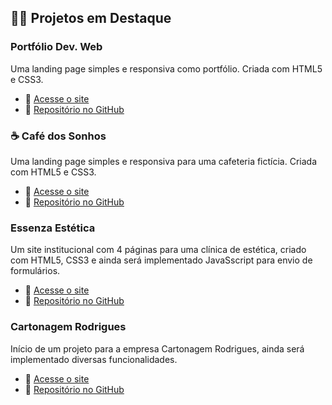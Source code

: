 ## 👨‍💻 Projetos em Destaque

### Portfólio Dev. Web
Uma landing page simples e responsiva como portfólio. Criada com HTML5 e CSS3.
- 🔗 [Acesse o site](https://coderbrunobs.github.io/portfolio-bruno-barbosa/)
- 📁 [Repositório no GitHub](https://github.com/coderBrunobs/portfolio-bruno-barbosa)

### ☕ Café dos Sonhos
Uma landing page simples e responsiva para uma cafeteria fictícia. Criada com HTML5 e CSS3.
- 🔗 [Acesse o site](https://coderBrunobs.github.io/landing-page-cafe-dos-sonhos)
- 📁 [Repositório no GitHub](https://github.com/coderBrunobs/landing-page-cafe-dos-sonhos)

### Essenza Estética
Um site institucional com 4 páginas para uma clínica de estética, criado com HTML5, CSS3 e ainda será implementado JavaSscript para envio de formulários.
- 🔗 [Acesse o site](https://coderbrunobs.github.io/essenza-estetica/)
- 📁 [Repositório no GitHub](https://github.com/coderBrunobs/essenza-estetica)

### Cartonagem Rodrigues
Início de um projeto para a empresa Cartonagem Rodrigues, ainda será implementado diversas funcionalidades.
- 🔗 [Acesse o site](https://coderbrunobs.github.io/cartonagem-rodrigues/)
- 📁 [Repositório no GitHub](https://github.com/coderBrunobs/cartonagem-rodrigues)
